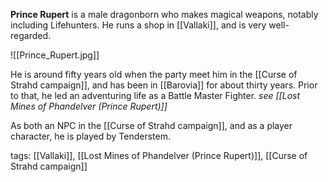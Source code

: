 **Prince Rupert** is a male dragonborn who makes magical weapons, notably including Lifehunters. He runs a shop in [[Vallaki]], and is very well-regarded.

![[Prince_Rupert.jpg]]

He is around fifty years old when the party meet him in the [[Curse of Strahd campaign]], and has been in [[Barovia]] for about thirty years. Prior to that, he led an adventuring life as a Battle Master Fighter. *see [[Lost Mines of Phandelver (Prince Rupert)]]*

As both an NPC in the [[Curse of Strahd campaign]], and as a player character, he is played by Tenderstem.

tags: [[Vallaki]], [[Lost Mines of Phandelver (Prince Rupert)]], [[Curse of Strahd campaign]]